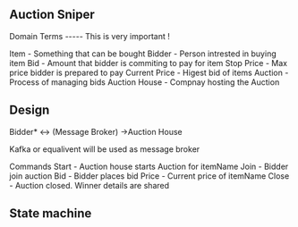 Auction Sniper
--------------

Domain Terms ----- This is very important !

Item - Something that can be bought
Bidder - Person intrested in buying item
Bid - Amount that bidder is commiting to pay for item
Stop Price - Max price bidder is prepared to pay
Current Price - Higest bid of items
Auction - Process of managing bids
Auction House - Compnay hosting the Auction

Design
------

Bidder* <-> (Message Broker) ->Auction House

Kafka or equalivent will be used as message broker

Commands
Start - Auction house starts Auction for itemName
Join - Bidder join auction
Bid - Bidder places bid
Price - Current price of itemName
Close - Auction closed. Winner details are shared


State machine
-------------



